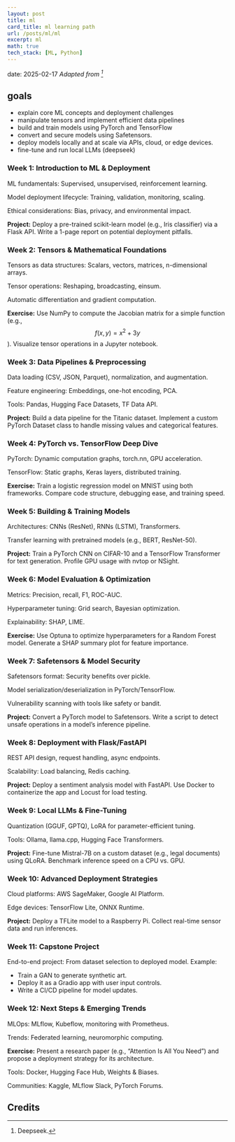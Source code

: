 ```yaml
---
layout: post
title: ml
card_title: ml learning path
url: /posts/ml/ml
excerpt: ml
math: true
tech_stack: [ML, Python]
---
```


date: 2025-02-17
*Adapted from [^1]*

## goals

- explain core ML concepts and deployment challenges
- manipulate tensors and implement efficient data pipelines
- build and train models using PyTorch and TensorFlow
- convert and secure models using Safetensors.
- deploy models locally and at scale via APIs, cloud, or edge devices.
- fine-tune and run local LLMs (deepseek)


### Week 1: Introduction to ML & Deployment

ML fundamentals: Supervised, unsupervised, reinforcement learning.

Model deployment lifecycle: Training, validation, monitoring, scaling.

Ethical considerations: Bias, privacy, and environmental impact.

**Project:** Deploy a pre-trained scikit-learn model (e.g., Iris classifier) via a Flask API. Write a 1-page report on potential deployment pitfalls.

### Week 2: Tensors & Mathematical Foundations

Tensors as data structures: Scalars, vectors, matrices, n-dimensional arrays.

Tensor operations: Reshaping, broadcasting, einsum.

Automatic differentiation and gradient computation.

**Exercise:** Use NumPy to compute the Jacobian matrix for a simple function (e.g., $${f(x,y)=x^2+3y}$$). Visualize tensor operations in a Jupyter notebook.

### Week 3: Data Pipelines & Preprocessing

Data loading (CSV, JSON, Parquet), normalization, and augmentation.

Feature engineering: Embeddings, one-hot encoding, PCA.

Tools: Pandas, Hugging Face Datasets, TF Data API.

**Project:** Build a data pipeline for the Titanic dataset. Implement a custom PyTorch Dataset class to handle missing values and categorical features.

### Week 4: PyTorch vs. TensorFlow Deep Dive

PyTorch: Dynamic computation graphs, torch.nn, GPU acceleration.

TensorFlow: Static graphs, Keras layers, distributed training.

**Exercise:** Train a logistic regression model on MNIST using both frameworks. Compare code structure, debugging ease, and training speed.

### Week 5: Building & Training Models

Architectures: CNNs (ResNet), RNNs (LSTM), Transformers.

Transfer learning with pretrained models (e.g., BERT, ResNet-50).

**Project:** Train a PyTorch CNN on CIFAR-10 and a TensorFlow Transformer for text generation. Profile GPU usage with nvtop or NSight.

### Week 6: Model Evaluation & Optimization

Metrics: Precision, recall, F1, ROC-AUC.

Hyperparameter tuning: Grid search, Bayesian optimization.

Explainability: SHAP, LIME.

**Exercise:** Use Optuna to optimize hyperparameters for a Random Forest model. Generate a SHAP summary plot for feature importance.

### Week 7: Safetensors & Model Security

Safetensors format: Security benefits over pickle.

Model serialization/deserialization in PyTorch/TensorFlow.

Vulnerability scanning with tools like safety or bandit.

**Project:** Convert a PyTorch model to Safetensors. Write a script to detect unsafe operations in a model’s inference pipeline.

### Week 8: Deployment with Flask/FastAPI

REST API design, request handling, async endpoints.

Scalability: Load balancing, Redis caching.

**Project:** Deploy a sentiment analysis model with FastAPI. Use Docker to containerize the app and Locust for load testing.

### Week 9: Local LLMs & Fine-Tuning

Quantization (GGUF, GPTQ), LoRA for parameter-efficient tuning.

Tools: Ollama, llama.cpp, Hugging Face Transformers.

**Project:** Fine-tune Mistral-7B on a custom dataset (e.g., legal documents) using QLoRA. Benchmark inference speed on a CPU vs. GPU.

### Week 10: Advanced Deployment Strategies

Cloud platforms: AWS SageMaker, Google AI Platform.

Edge devices: TensorFlow Lite, ONNX Runtime.

**Project:** Deploy a TFLite model to a Raspberry Pi. Collect real-time sensor data and run inferences.

### Week 11: Capstone Project

End-to-end project: From dataset selection to deployed model. Example:

- Train a GAN to generate synthetic art.
- Deploy it as a Gradio app with user input controls.
- Write a CI/CD pipeline for model updates.

### Week 12: Next Steps & Emerging Trends

MLOps: MLflow, Kubeflow, monitoring with Prometheus.

Trends: Federated learning, neuromorphic computing.

**Exercise:** Present a research paper (e.g., “Attention Is All You Need”) and propose a deployment strategy for its architecture.

Tools: Docker, Hugging Face Hub, Weights & Biases.

Communities: Kaggle, MLflow Slack, PyTorch Forums.


## Credits

[^1]: Deepseek.
<!--Written by Jorge Porras (2025)-->